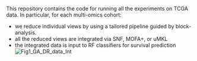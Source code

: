 This repository contains the code for running all the experiments on TCGA data.
In particular, for each multi-omics cohort:
- we reduce individual views by using a tailored pipeline guided by block-analysis.
- all the reduced views are integrated via SNF, MOFA+, or uMKL
- the integrated data is input to RF classifiers for survival prediction
![Fig1_GA_DR_data_Int](https://github.com/AnacletoLAB/DR_omics_integration/assets/12414718/a95e8b45-02f0-4b5f-9473-1e58854e9a53)
